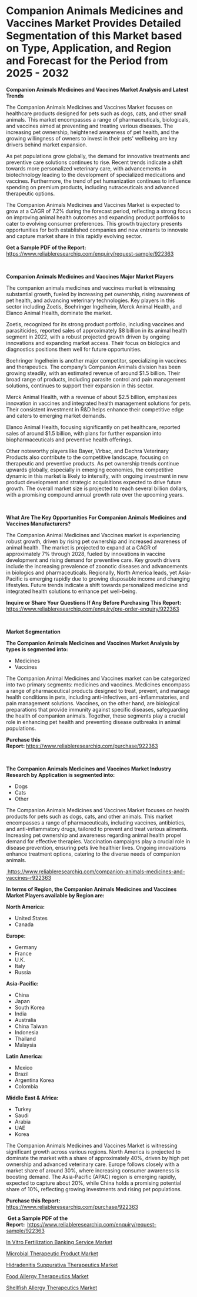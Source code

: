 <p><h1>Companion Animals Medicines and Vaccines Market Provides Detailed Segmentation of this Market based on Type, Application, and Region and Forecast for the Period from 2025 - 2032</h1></p><p><strong>Companion Animals Medicines and Vaccines Market Analysis and Latest Trends</strong></p>
<p><p>The Companion Animals Medicines and Vaccines Market focuses on healthcare products designed for pets such as dogs, cats, and other small animals. This market encompasses a range of pharmaceuticals, biologicals, and vaccines aimed at preventing and treating various diseases. The increasing pet ownership, heightened awareness of pet health, and the growing willingness of owners to invest in their pets' wellbeing are key drivers behind market expansion.</p><p>As pet populations grow globally, the demand for innovative treatments and preventive care solutions continues to rise. Recent trends indicate a shift towards more personalized veterinary care, with advancements in biotechnology leading to the development of specialized medications and vaccines. Furthermore, the trend of pet humanization continues to influence spending on premium products, including nutraceuticals and advanced therapeutic options.</p><p>The Companion Animals Medicines and Vaccines Market is expected to grow at a CAGR of 7.2% during the forecast period, reflecting a strong focus on improving animal health outcomes and expanding product portfolios to cater to evolving consumer preferences. This growth trajectory presents opportunities for both established companies and new entrants to innovate and capture market share in this rapidly evolving sector.</p></p>
<p><strong>Get a Sample PDF of the Report:&nbsp;</strong> <a href="https://www.reliableresearchiq.com/enquiry/request-sample/922363?utm_campaign=1137&utm_medium=2&utm_source=Github&utm_content=ia&utm_term=07032025&utm_id=companion-animals-medicines-and-vaccines">https://www.reliableresearchiq.com/enquiry/request-sample/922363</a></p>
<p>&nbsp;</p>
<p><strong>Companion Animals Medicines and Vaccines Major Market Players</strong></p>
<p><p>The companion animals medicines and vaccines market is witnessing substantial growth, fueled by increasing pet ownership, rising awareness of pet health, and advancing veterinary technologies. Key players in this sector including Zoetis, Boehringer Ingelheim, Merck Animal Health, and Elanco Animal Health, dominate the market.</p><p>Zoetis, recognized for its strong product portfolio, including vaccines and parasiticides, reported sales of approximately $8 billion in its animal health segment in 2022, with a robust projected growth driven by ongoing innovations and expanding market access. Their focus on biologics and diagnostics positions them well for future opportunities.</p><p>Boehringer Ingelheim is another major competitor, specializing in vaccines and therapeutics. The company’s Companion Animals division has been growing steadily, with an estimated revenue of around $1.5 billion. Their broad range of products, including parasite control and pain management solutions, continues to support their expansion in this sector.</p><p>Merck Animal Health, with a revenue of about $2.5 billion, emphasizes innovation in vaccines and integrated health management solutions for pets. Their consistent investment in R&D helps enhance their competitive edge and caters to emerging market demands.</p><p>Elanco Animal Health, focusing significantly on pet healthcare, reported sales of around $1.5 billion, with plans for further expansion into biopharmaceuticals and preventive health offerings.</p><p>Other noteworthy players like Bayer, Virbac, and Dechra Veterinary Products also contribute to the competitive landscape, focusing on therapeutic and preventive products. As pet ownership trends continue upwards globally, especially in emerging economies, the competitive dynamic in this market is likely to intensify, with ongoing investment in new product development and strategic acquisitions expected to drive future growth. The overall market size is projected to reach several billion dollars, with a promising compound annual growth rate over the upcoming years.</p></p>
<p>&nbsp;</p>
<p><strong>What Are The Key Opportunities For Companion Animals Medicines and Vaccines Manufacturers?</strong></p>
<p><p>The Companion Animal Medicines and Vaccines market is experiencing robust growth, driven by rising pet ownership and increased awareness of animal health. The market is projected to expand at a CAGR of approximately 7% through 2028, fueled by innovations in vaccine development and rising demand for preventive care. Key growth drivers include the increasing prevalence of zoonotic diseases and advancements in biologics and pharmaceuticals. Regionally, North America leads, yet Asia-Pacific is emerging rapidly due to growing disposable income and changing lifestyles. Future trends indicate a shift towards personalized medicine and integrated health solutions to enhance pet well-being.</p></p>
<p><strong>Inquire or Share Your Questions If Any Before Purchasing This Report:</strong> <a href="https://www.reliableresearchiq.com/enquiry/pre-order-enquiry/922363?utm_campaign=1137&utm_medium=2&utm_source=Github&utm_content=ia&utm_term=07032025&utm_id=companion-animals-medicines-and-vaccines">https://www.reliableresearchiq.com/enquiry/pre-order-enquiry/922363</a></p>
<p>&nbsp;</p>
<p><strong>Market Segmentation</strong></p>
<p><strong>The Companion Animals Medicines and Vaccines Market Analysis by types is segmented into:</strong></p>
<p><ul><li>Medicines</li><li>Vaccines</li></ul></p>
<p><p>The Companion Animal Medicines and Vaccines market can be categorized into two primary segments: medicines and vaccines. Medicines encompass a range of pharmaceutical products designed to treat, prevent, and manage health conditions in pets, including anti-infectives, anti-inflammatories, and pain management solutions. Vaccines, on the other hand, are biological preparations that provide immunity against specific diseases, safeguarding the health of companion animals. Together, these segments play a crucial role in enhancing pet health and preventing disease outbreaks in animal populations.</p></p>
<p><strong>Purchase this Report:&nbsp;</strong><a href="https://www.reliableresearchiq.com/purchase/922363?utm_campaign=1137&utm_medium=2&utm_source=Github&utm_content=ia&utm_term=07032025&utm_id=companion-animals-medicines-and-vaccines">https://www.reliableresearchiq.com/purchase/922363</a></p>
<p>&nbsp;</p>
<p><strong>The Companion Animals Medicines and Vaccines Market Industry Research by Application is segmented into:</strong></p>
<p><ul><li>Dogs</li><li>Cats</li><li>Other</li></ul></p>
<p><p>The Companion Animals Medicines and Vaccines Market focuses on health products for pets such as dogs, cats, and other animals. This market encompasses a range of pharmaceuticals, including vaccines, antibiotics, and anti-inflammatory drugs, tailored to prevent and treat various ailments. Increasing pet ownership and awareness regarding animal health propel demand for effective therapies. Vaccination campaigns play a crucial role in disease prevention, ensuring pets live healthier lives. Ongoing innovations enhance treatment options, catering to the diverse needs of companion animals.</p></p>
<p><a href="https://www.reliableresearchiq.com/companion-animals-medicines-and-vaccines-r922363?utm_campaign=1137&utm_medium=2&utm_source=Github&utm_content=ia&utm_term=07032025&utm_id=companion-animals-medicines-and-vaccines">&nbsp;https://www.reliableresearchiq.com/companion-animals-medicines-and-vaccines-r922363</a></p>
<p><strong>In terms of Region, the Companion Animals Medicines and Vaccines Market Players available by Region are:</strong></p>
<p>
    <p> <strong> North America: </strong>
        <ul>
            <li>United States</li>
            <li>Canada</li>
        </ul>
        </p> 
    <p> <strong> Europe: </strong>
        <ul>
            <li>Germany</li>
            <li>France</li>
            <li>U.K.</li>
            <li>Italy</li>
            <li>Russia</li>
        </ul>
        </p> 
    <p> <strong> Asia-Pacific: </strong>
        <ul>
            <li>China</li>
            <li>Japan</li>
            <li>South Korea</li>
            <li>India</li>
            <li>Australia</li>
            <li>China Taiwan</li>
            <li>Indonesia</li>
            <li>Thailand</li>
            <li>Malaysia</li>
        </ul>
        </p> 
    <p> <strong> Latin America: </strong>
        <ul>
            <li>Mexico</li>
            <li>Brazil</li>
            <li>Argentina Korea</li>
            <li>Colombia</li>
        </ul>
        </p> 
    <p> <strong> Middle East & Africa: </strong>
        <ul>
            <li>Turkey</li>
            <li>Saudi</li>
            <li>Arabia</li>
            <li>UAE</li>
            <li>Korea</li>
        </ul>
    </p>
    </p>
<p><p>The Companion Animals Medicines and Vaccines Market is witnessing significant growth across various regions. North America is projected to dominate the market with a share of approximately 40%, driven by high pet ownership and advanced veterinary care. Europe follows closely with a market share of around 30%, where increasing consumer awareness is boosting demand. The Asia-Pacific (APAC) region is emerging rapidly, expected to capture about 20%, while China holds a promising potential share of 10%, reflecting growing investments and rising pet populations.</p></p>
<p><strong>Purchase this Report: </strong><a href="https://www.reliableresearchiq.com/purchase/922363?utm_campaign=1137&utm_medium=2&utm_source=Github&utm_content=ia&utm_term=07032025&utm_id=companion-animals-medicines-and-vaccines">https://www.reliableresearchiq.com/purchase/922363</a></p>
<p>&nbsp;<strong>Get a Sample PDF of the Report:&nbsp;&nbsp;</strong><a href="https://www.reliableresearchiq.com/enquiry/request-sample/922363?utm_campaign=1137&utm_medium=2&utm_source=Github&utm_content=ia&utm_term=07032025&utm_id=companion-animals-medicines-and-vaccines">https://www.reliableresearchiq.com/enquiry/request-sample/922363</a></p>
<p><strong></strong></p>
<p><p><a href="https://github.com/cevzarvargem/Market-Research-Report-List-1/blob/main/in-vitro-fertilization-banking-service-market.md?utm_campaign=1137&utm_medium=2&utm_source=Github&utm_content=ia&utm_term=07032025&utm_id=companion-animals-medicines-and-vaccines">In Vitro Fertilization Banking Service Market</a></p><p><a href="https://github.com/burnicndole/Market-Research-Report-List-1/blob/main/microbial-therapeutic-product-market.md?utm_campaign=1137&utm_medium=2&utm_source=Github&utm_content=ia&utm_term=07032025&utm_id=companion-animals-medicines-and-vaccines">Microbial Therapeutic Product Market</a></p><p><a href="https://github.com/navodfetiya/Market-Research-Report-List-1/blob/main/hidradenitis-suppurativa-therapeutics-market.md?utm_campaign=1137&utm_medium=2&utm_source=Github&utm_content=ia&utm_term=07032025&utm_id=companion-animals-medicines-and-vaccines">Hidradenitis Suppurativa Therapeutics Market</a></p><p><a href="https://github.com/rutupueyed/Market-Research-Report-List-1/blob/main/food-allergy-therapeutics-market.md?utm_campaign=1137&utm_medium=2&utm_source=Github&utm_content=ia&utm_term=07032025&utm_id=companion-animals-medicines-and-vaccines">Food Allergy Therapeutics Market</a></p><p><a href="https://github.com/hurstsaqibyl/Market-Research-Report-List-1/blob/main/shellfish-allergy-therapeutics-market.md?utm_campaign=1137&utm_medium=2&utm_source=Github&utm_content=ia&utm_term=07032025&utm_id=companion-animals-medicines-and-vaccines">Shellfish Allergy Therapeutics Market</a></p></p>